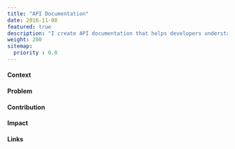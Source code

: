 ```yaml
---
title: "API Documentation"
date: 2016-11-08
featured: true
description: "I create API documentation that helps developers understand how to use software quickly and effectively. My focus is on clear explanations, practical examples, and consistent formatting to make integration and implementation as smooth as possible."
weight: 200
sitemap:
  priority : 0.8
---
```

#### Context
#### Problem
#### Contribution
#### Impact
#### Links
